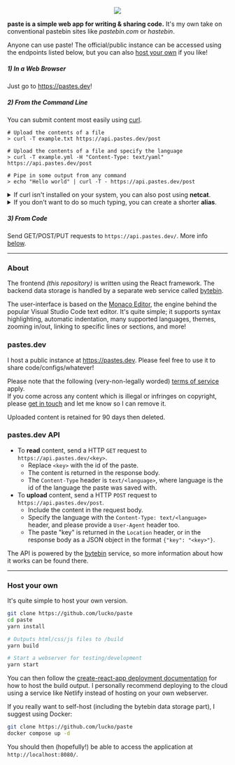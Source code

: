<p align="center">
  <img src=".github/banner.svg">
</p>

**paste is a simple web app for writing & sharing code.** It's my own take on conventional pastebin sites like _pastebin.com_ or _hastebin_.

Anyone can use paste! The official/public instance can be accessed using the endpoints listed below, but you can also [host your own](#host-your-own) if you like!

##### 1) In a Web Browser
Just go to https://pastes.dev!

##### 2) From the Command Line
You can submit content most easily using [curl](https://curl.se/docs/manpage.html).

```shell
# Upload the contents of a file
> curl -T example.txt https://api.pastes.dev/post

# Upload the contents of a file and specify the language
> curl -T example.yml -H "Content-Type: text/yaml" https://api.pastes.dev/post

# Pipe in some output from any command
> echo "Hello world" | curl -T - https://api.pastes.dev/post
```

<details>
  <summary>If curl isn't installed on your system, you can also post using <b>netcat</b>.</summary>
  
  ```shell
  # Pipe in some output from any command
  > echo "Hello world" | nc nc.pastes.dev 1337
  
  # Upload the contents of a file
  > cat example.txt | nc nc.pastes.dev 1337
  ```
</details>

<details>
  <summary>If you don't want to do so much typing, you can create a shorter <b>alias</b>.</summary>
  
  ```bash
  # Add this to the end of `~/.bashrc` and run 'source ~/.bashrc'
  paste() {
    curl -T $1 https://api.pastes.dev/post
  }
  ```

  then...

  ```shell
  # Upload the contents of a file
  > paste example.txt

  # Pipe in some output from any command
  > echo "Hello!" | paste -
  ```
</details>

##### 3) From Code
Send GET/POST/PUT requests to `https://api.pastes.dev/`. More info [below](#pastesdev-api).

___

### About
The frontend _(this repository)_ is written using the React framework. The backend data storage is handled by a separate web service called [bytebin](https://github.com/lucko/bytebin).

The user-interface is based on the [Monaco Editor](https://microsoft.github.io/monaco-editor/), the engine behind the popular Visual Studio Code text editor. It's quite simple; it supports syntax highlighting, automatic indentation, many supported languages, themes, zooming in/out, linking to specific lines or sections, and more!

### pastes.dev

I host a public instance at https://pastes.dev. Please feel free to use it to share code/configs/whatever!

Please note that the following (very-non-legally worded) [terms of service](https://github.com/lucko/bytebin#public-instances) apply.   
If you come across any content which is illegal or infringes on copyright, please [get in touch](https://lucko.me/contact) and let me know so I can remove it.

Uploaded content is retained for 90 days then deleted.

### pastes.dev API

* To **read** content, send a HTTP `GET` request to `https://api.pastes.dev/<key>`.
  * Replace `<key>` with the id of the paste.
  * The content is returned in the response body.
  * The `Content-Type` header is `text/<language>`, where language is the id of the language the paste was saved with.
* To **upload** content, send a HTTP `POST` request to `https://api.pastes.dev/post`.
  * Include the content in the request body.
  * Specify the language with the `Content-Type: text/<language>` header, and please provide a `User-Agent` header too.
  * The paste "key" is returned in the `Location` header, or in the response body as a JSON object in the format `{"key": "<key>"}`.

The API is powered by the [bytebin](https://github.com/lucko/bytebin) service, so more information about how it works can be found there.

___

### Host your own

It's quite simple to host your own version.

```bash
git clone https://github.com/lucko/paste
cd paste
yarn install

# Outputs html/css/js files to /build
yarn build

# Start a webserver for testing/development
yarn start
```

You can then follow the [create-react-app deployment documentation](https://create-react-app.dev/docs/deployment/) for how to host the build output. I personally recommend deploying to the cloud using a service like Netlify instead of hosting on your own webserver.

If you really want to self-host (including the bytebin data storage part), I suggest using Docker:

```bash
git clone https://github.com/lucko/paste
docker compose up -d
```

You should then (hopefully!) be able to access the application at `http://localhost:8080/`.
